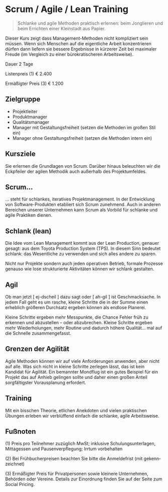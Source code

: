 # Scrum / Agile / Lean Training

> Schlanke und agile Methoden praktisch erlernen: beim Jonglieren und beim Errichten einer Kleinstadt aus Papier.

Dieser Kurs zeigt dass Management-Methoden nicht kompliziert sein müssen. Wenn sich Menschen auf die eigentliche Arbeit konzentrieren dürfen dann liefern sie bessere Ergebnisse in kürzerer Zeit bei maximaler Freude (im Vergleich zu einer bürokratischeren Arbeitsweise).

Dauer 	2 Tage

Listenpreis (1) 	€ 2.400

Ermäßigter Preis (3) 	€ 1.200

## Zielgruppe

* Projektleiter
* Produktmanager
* Qualitätsmanager
* Manager mit Gestaltungsfreiheit (setzen die Methoden im großen Stil ein)
* Manager ohne Gestaltungsfreiheit (setzen die Methoden intern ein)

## Kursziele

Sie erlernen die Grundlagen von Scrum.
Darüber hinaus beleuchten wir die Eckpfeiler der agilen Methodik auch außerhalb des Projektumfeldes.

## Scrum…

… steht für schlankes, iteratives Projektmanagement. In der Entwicklung von Software-Produkten etabliert sich Scrum zunehmend. Auch in anderen Bereichen unserer Unternehmen kann Scrum als Vorbild für schlanke und agile Praktiken dienen.

## Schlank (lean)

Die Idee vom Lean Management kommt aus der Lean Production, genauer gesagt: aus dem Toyota Production System (TPS). In diesem Sinn bedeutet schlank: das Wesentliche zu verwenden und sich alles andere zu sparen.

Nicht nur Projekte sondern auch jeden operativen Betrieb, formale Prozesse genauso wie lose strukturierte Aktivitäten können wir schlank gestalten.

## Agil

Ob man jetzt [ ej-dscheil ] dazu sagt oder [ ah-gil ] ist Geschmacksache. In jedem Fall geht es um rasche, kleine Schritte die in der Summe einen erheblich größeren Durchsatz ergeben können als endlose Planerei.

Kleine Schritte ergeben mehr Messpunkte, die Chance Fehler früh zu erkennen und abzustellen – oder abzubrechen. Kleine Schritte ergeben mehr Wiederholungen, mehr Routine und dadurch höhere Qualität… mal auf die Schnelle zusammengefasst.

## Grenzen der Agilität

Agile Methoden können wir auf viele Anforderungen anwenden, aber nicht auf alle. Was sich nicht in kleine Schritte zerlegen lässt, das ist kein Kandidat für Agilität. Ein bemannter Mondflug ist ein gutes Beispiel für ein Projekt das auf Anhieb gelingen sollte und daher einen großen Anteil sorgfältigster Vorausplanung erfordert.

## Training

Mit ein bisschen Theorie, etlichen Anekdoten und vielen praktischen Übungen erleben wir verblüffend einfach die schlanke, agile Arbeitsweise.

## Fußnoten

(1) Preis pro Teil­ne­hmer zu­züg­lich MwSt; inklusive Schu­lungs­un­ter­la­gen, Mittag­essen und Pau­sen­ver­pfle­gung; Irrtum vorbehalten

(2) Bei Früh­bucher­preisen beach­ten Sie bitte die An­melde­frist (mit gekenn­zeichnet)

(3) Ermäßigter Preis für Privatpersonen sowie kleinere Unternehmen, Behörden oder Vereine. Details zur Einordnung finden Sie auf der Seite zum Social Pricing.
